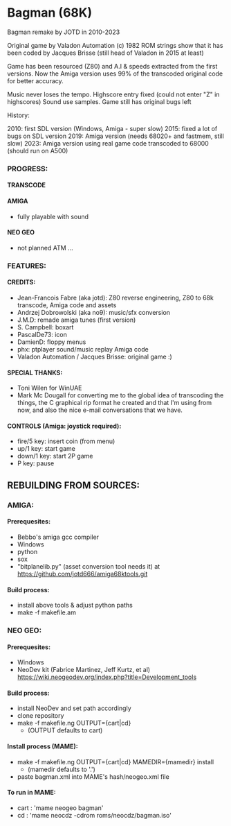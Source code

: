 # Bagman (68K)

Bagman remake by JOTD in 2010-2023

Original game by Valadon Automation (c) 1982
ROM strings show that it has been coded by Jacques Brisse (still head of Valadon in 2015 at least)

Game has been resourced (Z80) and A.I & speeds extracted from the first versions. Now the Amiga version
uses 99% of the transcoded original code for better accuracy.

Music never loses the tempo.
Highscore entry fixed (could not enter "Z" in highscores)
Sound use samples.
Game still has original bugs left

History: 

2010: first SDL version (Windows, Amiga - super slow)
2015: fixed a lot of bugs on SDL version
2019: Amiga version (needs 68020+ and fastmem, still slow)
2023: Amiga version using real game code transcoded to 68000 (should run on A500)


### PROGRESS:

#### TRANSCODE


#### AMIGA

- fully playable with sound

#### NEO GEO

- not planned ATM ...

### FEATURES:

#### CREDITS:

- Jean-Francois Fabre (aka jotd): Z80 reverse engineering, Z80 to 68k transcode, Amiga code and assets
- Andrzej Dobrowolski (aka no9): music/sfx conversion
- J.M.D: remade amiga tunes (first version)
- S. Campbell: boxart
- PascalDe73: icon
- DamienD: floppy menus
- phx: ptplayer sound/music replay Amiga code
- Valadon Automation / Jacques Brisse: original game :)

#### SPECIAL THANKS:

- Toni Wilen for WinUAE
- Mark Mc Dougall for converting me to the global idea of transcoding the things,
  the C graphical rip format he created and that I'm using from now, and also
  the nice e-mail conversations that we have.
  
#### CONTROLS (Amiga: joystick required):

- fire/5 key: insert coin (from menu)
- up/1 key: start game
- down/1 key: start 2P game
- P key: pause

## REBUILDING FROM SOURCES:

### AMIGA:

#### Prerequesites:

- Bebbo's amiga gcc compiler
- Windows
- python
- sox
- "bitplanelib.py" (asset conversion tool needs it) at https://github.com/jotd666/amiga68ktools.git

#### Build process:

- install above tools & adjust python paths
- make -f makefile.am

### NEO GEO:

#### Prerequesites:

- Windows
- NeoDev kit (Fabrice Martinez, Jeff Kurtz, et al)  
  https://wiki.neogeodev.org/index.php?title=Development_tools

#### Build process:

- install NeoDev and set path accordingly
- clone repository
- make -f makefile.ng OUTPUT={cart|cd}
  - (OUTPUT defaults to cart)
  
#### Install process (MAME):

- make -f makefile.ng OUTPUT={cart|cd} MAMEDIR={mamedir} install
  - (mamedir defaults to '.')
- paste bagman.xml into MAME's hash/neogeo.xml file

#### To run in MAME:

- cart : 'mame neogeo bagman'
- cd : 'mame neocdz -cdrom roms/neocdz/bagman.iso'
  
